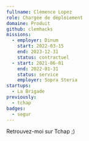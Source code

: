 ```yaml
---
fullname: Clémence Lopez
role: Chargée de déploiement
domaine: Produit
github: clemhacks
missions:
  - employer: Dinum
    start: 2022-03-15
    end: 2023-12-31
    status: contractuel
  - start: 2021-06-01
    end: 2022-01-31
    status: service
    employer: Sopra Steria
startups:
  - La Brigade
previously:
  - tchap
badges:
  - segur
---
```


Retrouvez-moi sur Tchap ;) 
